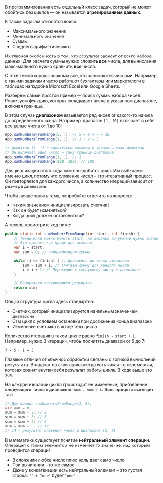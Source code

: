 В программировании есть отдельный класс задач, который не может обойтись без циклов — он называется **агрегированием данных**.

К таким задачам относятся поиск:

* Максимального значения
* Минимального значения
* Суммы
* Среднего арифметического

Их главная особенность в том, что результат зависит от всего набора данных. Для расчета суммы нужно сложить **все** числа, для вычисления максимального нужно сравнить **все** числа.

С этой темой хорошо знакомы все, кто занимаются числами. Например, с такими задачами часто работают бухгалтеры или маркетологи в таблицах наподобие Microsoft Excel или Google Sheets.

Разберем самый простой пример — поиск суммы набора чисел. Реализуем функцию, которая складывает числа в указанном диапазоне, включая границы.

В этом случае **диапазоном** называется ряд чисел от какого-то начала до определенного конца. Например, диапазон `[1, 10]` включает в себя все целые числа от 1 до 10:

```java
App.sumNumbersFromRange(5, 7); // 5 + 6 + 7 = 18
App.sumNumbersFromRange(1, 2); // 1 + 2 = 3

// Диапазон [1, 1] с одинаковым началом и концом – тоже диапазон
// Он включает одно число — саму границу диапазона
App.sumNumbersFromRange(1, 1); // 1
App.sumNumbersFromRange(100, 100); // 100
```

Для реализации этого кода нам понадобится цикл. Мы выбираем именно цикл, потому что сложение чисел – это итеративный процесс. Он повторяется для каждого числа, а количество итераций зависит от размера диапазона.

Чтобы лучше понять тему, попробуйте ответить на вопросы:

* Каким значением инициализировать счетчик?
* Как он будет изменяться?
* Когда цикл должен остановиться?

А теперь посмотрите код ниже:

```java
public static int sumNumbersFromRange(int start, int finish) {
    // Технически можно менять start, но входные аргументы нужно оставлять в исходном значении
    // Это сделает код проще для анализа
    var i = start;
    var sum = 0; // Инициализация суммы

    while (i <= finish) { // Двигаемся до конца диапазона
        sum = sum + i; // Считаем сумму для каждого числа
        i = i + 1; // Переходим к следующему числу в диапазоне
    }

    // Возвращаем получившийся результат
    return sum;
}
```

Общая структура цикла здесь стандартна:

* Счетчик, который инициализируется начальным значением диапазона
* Сам цикл с условием остановки при достижении конца диапазона
* Изменение счетчика в конце тела цикла

Количество итераций в таком цикле равно `finish - start + 1`. Например, нужно 3 итерации, чтобы посчитать диапазон от 5 до 7:

```md
7 - 5 + 1 = 3
```

Главные отличия от обычной обработки связаны с логикой вычислений результата. В задачах на агрегацию всегда есть какая-то переменная, которая хранит внутри себя результат работы цикла. В коде выше это `sum`.

На каждой итерации цикла происходит ее изменение, прибавление следующего числа в диапазоне: `sum = sum + i`. Весь процесс выглядит так:

```java
// Для вызова sumNumbersFromRange(2, 5);
var sum = 0;
sum = sum + 2; // 2
sum = sum + 3; // 5
sum = sum + 4; // 9
sum = sum + 5; // 14
// 14 – результат сложения чисел в диапазоне [2, 5]
```

В математике существует понятие **нейтральный элемент операции**. Операция с таким элементом не изменяет то значение, над которым проводится операция:

* В сложении любое число плюс ноль дает само число
* При вычитании – то же самое
* Даже у конкатенации есть нейтральный элемент – это пустая строка: `"" + "one"` будет `"one"`
